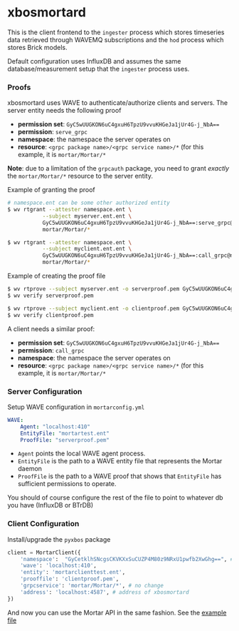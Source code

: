 # xbosmortard

This is the client frontend to the `ingester` process which stores timeseries data retrieved through WAVEMQ subscriptions and the `hod` process which stores Brick models.

Default configuration uses InfluxDB and assumes the same database/measurement setup that the `ingester` process uses.

### Proofs

xbosmortard uses WAVE to authenticate/authorize clients and servers. The server entity needs the following proof

- **permission set**: `GyC5wUUGKON6uC4gxuH6TpzU9vvuKHGeJa1jUr4G-j_NbA==`
- **permission**: `serve_grpc`
- **namespace**: the namespace the server operates on
- **resource**: `<grpc package name>/<grpc service name>/*` (for this example, it is `mortar/Mortar/*`

**Note**: due to a limitation of the `grpcauth` package, you need to grant *exactly* the `mortar/Mortar/*` resource to the server entity.

Example of granting the proof

```bash
# namespace.ent can be some other authorized entity
$ wv rtgrant --attester namespace.ent \
           --subject myserver.ent.ent \
           GyC5wUUGKON6uC4gxuH6TpzU9vvuKHGeJa1jUr4G-j_NbA==:serve_grpc@namespace.ent/\
           mortar/Mortar/*

$ wv rtgrant --attester namespace.ent \
           --subject myclient.ent.ent \
           GyC5wUUGKON6uC4gxuH6TpzU9vvuKHGeJa1jUr4G-j_NbA==:call_grpc@namespace.ent/\
           mortar/Mortar/*
```

Example of creating the proof file

```bash
$ wv rtprove --subject myserver.ent -o serverproof.pem GyC5wUUGKON6uC4gxuH6TpzU9vvuKHGeJa1jUr4G-j_NbA==:serve_grpc@namespace.ent/mortar/Mortar/*
$ wv verify serverproof.pem

$ wv rtprove --subject myclient.ent -o clientproof.pem GyC5wUUGKON6uC4gxuH6TpzU9vvuKHGeJa1jUr4G-j_NbA==:client_grpc@namespace.ent/mortar/Mortar/*
$ wv verify clientproof.pem
```

A client needs a similar proof:

- **permission set**: `GyC5wUUGKON6uC4gxuH6TpzU9vvuKHGeJa1jUr4G-j_NbA==`
- **permission**: `call_grpc`
- **namespace**: the namespace the server operates on
- **resource**: `<grpc package name>/<grpc service name>/*` (for this example, it is `mortar/Mortar/*`

### Server Configuration

Setup WAVE configuration in `mortarconfig.yml`

```yaml
WAVE:
    Agent: "localhost:410"
    EntityFile: "mortartest.ent"
    ProofFile: "serverproof.pem"
```

- `Agent` points the local WAVE agent process.
- `EntityFile` is the path to a WAVE entity file that represents the Mortar daemon
- `ProofFile` is the path to a WAVE proof that shows that `EntityFile` has sufficient permissions to operate.

You should of course configure the rest of the file to point to whatever db you have (InfluxDB or BTrDB)

### Client Configuration

Install/upgrade the `pyxbos` package

```python
client = MortarClient({
    'namespace':  "GyCetklhSNcgsCKVKXxSuCUZP4M80z9NRxU1pwfb2XwGhg==", # change this
    'wave': 'localhost:410',
    'entity': 'mortarclienttest.ent',
    'prooffile': 'clientproof.pem',
    'grpcservice': 'mortar/Mortar/*', # no change
    'address': 'localhost:4587', # address of xbosmortard
})
```

And now you can use the Mortar API in the same fashion. See the [example file](https://github.com/gtfierro/xboswave/blob/master/python/examples/mortartest.py)
